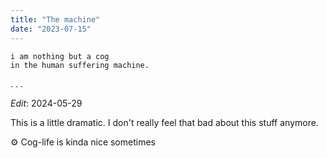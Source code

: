```yaml
---
title: "The machine"
date: "2023-07-15"
---
```


```
i am nothing but a cog
in the human suffering machine.
```

. . .

_Edit_: 2024-05-29

This is a little dramatic. I don't really feel that bad about this stuff anymore.

⚙️ Cog-life is kinda nice sometimes

